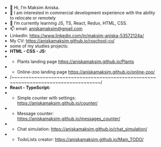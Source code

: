 - 👋 Hi, I’m Maksim Aniska.
- 👀 I am interested in commercial development experience with the ability to relocate or remotely
- 🌱 I’m currently learning JS, TS, React, Redux, HTML, CSS.
- 📫 email: aniskamaksim@gmail.com
- LinkedIn: https://www.linkedin.com/in/maksim-aniska-53572124a/
- My CV: https://aniskamaksim.github.io/rsschool-cv/
- some of my studies projects:
- **HTML - CSS - JS:**
- - Plants landing page https://aniskamaksim.github.io/Plants
- - Online-zoo landing page https://aniskamaksim.github.io/online-zoo/
- /~~~~~~~~~~~~~~~~~~~~~~~~~~~~~~~~~~~~~~~~~~~~~~~~~~~~~~~~~~~~~~~~~~~~~~~~~~~~~~~~~~~/
- **React - TypeScript:**
- - Simple counter with settings: https://aniskamaksim.github.io/counter/
- - Message counter: https://aniskamaksim.github.io/messages_counter/
- - Chat simulation: https://aniskamaksim.github.io/chat_simulation/
- - TodoLists creator: https://aniskamaksim.github.io/Main_TODO/

<!---
aniskamaksim/aniskamaksim is a ✨ special ✨ repository because its `README.md` (this file) appears on your GitHub profile.
You can click the Preview link to take a look at your changes.
--->

